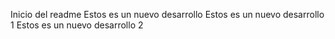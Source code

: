 Inicio del readme
Estos es un nuevo desarrollo
Estos es un nuevo desarrollo 1
Estos es un nuevo desarrollo 2
